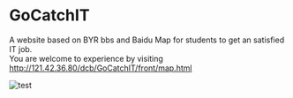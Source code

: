 # GoCatchIT
A website based on BYR bbs and Baidu Map for students to get an satisfied IT job.
<br>
You are welcome to experience by visiting http://121.42.36.80/dcb/GoCatchIT/front/map.html

![test](https://s23.postimg.org/yv0zmh6uz/QQ_20161219175945.jpg)
